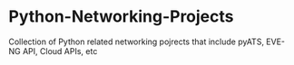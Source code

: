 # Python-Networking-Projects

Collection of Python related networking pojrects that include pyATS, EVE-NG API, Cloud APIs, etc
